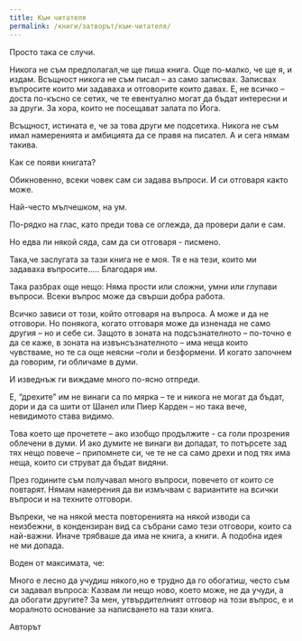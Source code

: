 ```yaml
---
title: Към читателя
permalink: /книги/затворът/към-читателя/
---
```

Просто така се случи.

Никога не съм предполагал,че ще пиша книга. Още по-малко, че ще я, и издам. Всъщност никога не съм писал – аз само записвах. Записвах въпросите които ми задаваха и отговорите които давах. Е, не всичко – доста по-късно се сетих, че те евентуално могат да бъдат интересни и за други. За хора, които не посещават залата по Йога.

Всъщност, истината е, че за това други ме подсетиха. Никога не съм имал намеренията и амбицията да се правя на писател. А и сега нямам такива.

Как се появи книгата?

Обикновенно, всеки човек сам си задава въпроси. И си отговаря както може.

Най-често мълчешком, на ум.

По-рядко на глас, като преди това се оглежда, да провери дали е сам.

Но едва ли някой сяда, сам да си отговаря - писмено.

Така,че заслугата за тази книга не е моя. Тя е на тези, които ми задаваха въпросите..... Благодаря им.

Така разбрах още нещо: Няма прости или сложни, умни или глупави въпроси. Всеки въпрос може да свърши добра работа.

Всичко зависи от този, който отговаря на въпроса. А може и да не отговори. Но понякога, когато отговаря може да изненада не само другия – но и себе си. Защото в зоната на подсъзнателното – по-точно е да се каже, в зоната на извънсъзнателното – има неща които чувстваме, но те са още неясни –голи и безформени. И когато започнем да говорим, ги обличаме в думи.

И изведнъж ги виждаме много по-ясно отпреди.

Е, “дрехите” им не винаги са по мярка – те и никога не могат да бъдат, дори и да са шити от Шанел или Пиер Карден – но така вече, невидимото става видимо.

Това което ще прочетете – ако изобщо продължите - са голи прозрения облечени в думи. И ако думите не винаги ви допадат, то потърсете зад тях нещо повече – припомнете си, че те не са само дрехи и под тях има неща, които си струват да бъдат видяни.

През годините съм получавал много въпроси, повечето от които се повтарят. Нямам намерения да ви измъчвам с вариантите на всички въпроси и на техните отговори.

Въпреки, че на някой места повторенията на някой изводи са неизбежни, в кондензиран вид са събрани само тези отговори, които са най-важни. Иначе трябваше да има не книга, а книги. А подобна идея не ми допада.

Воден от максимата, че:

Много е лесно да учудиш някого,но е трудно да го обогатиш, често съм си задавал въпроса: Казвам ли нещо ново, което може, не да учуди, а да обогати другите? За мен, утвърдителният отговор на този въпрос, е и моралното основание за написването на тази книга.

Авторът
